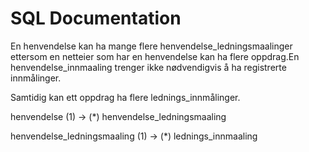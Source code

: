 
# SQL Documentation

En henvendelse kan ha mange flere henvendelse_ledningsmaalinger ettersom en netteier som har en henvendelse kan ha flere oppdrag.En henvendelse_innmaaling trenger ikke nødvendigvis å ha registrerte innmålinger.

Samtidig kan ett oppdrag ha flere lednings_innmålinger.

henvendelse (1) -> (*) henvendelse_ledningsmaaling

henvendelse_ledningsmaaling (1) -> (*) lednings_innmaaling
